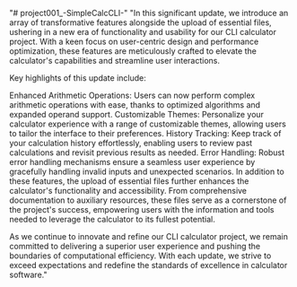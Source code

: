 "# project001_-SimpleCalcCLI-" 
"In this significant update, we introduce an array of transformative features alongside the upload of essential files, ushering in a new era of functionality and usability for our CLI calculator project. With a keen focus on user-centric design and performance optimization, these features are meticulously crafted to elevate the calculator's capabilities and streamline user interactions.

Key highlights of this update include:

Enhanced Arithmetic Operations: Users can now perform complex arithmetic operations with ease, thanks to optimized algorithms and expanded operand support.
Customizable Themes: Personalize your calculator experience with a range of customizable themes, allowing users to tailor the interface to their preferences.
History Tracking: Keep track of your calculation history effortlessly, enabling users to review past calculations and revisit previous results as needed.
Error Handling: Robust error handling mechanisms ensure a seamless user experience by gracefully handling invalid inputs and unexpected scenarios.
In addition to these features, the upload of essential files further enhances the calculator's functionality and accessibility. From comprehensive documentation to auxiliary resources, these files serve as a cornerstone of the project's success, empowering users with the information and tools needed to leverage the calculator to its fullest potential.

As we continue to innovate and refine our CLI calculator project, we remain committed to delivering a superior user experience and pushing the boundaries of computational efficiency. With each update, we strive to exceed expectations and redefine the standards of excellence in calculator software."
